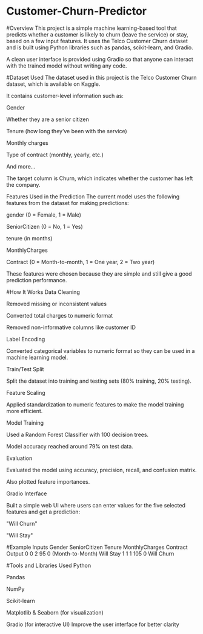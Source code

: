# Customer-Churn-Predictor

#Overview
This project is a simple machine learning-based tool that predicts whether a customer is likely to churn (leave the service) or stay, based on a few input features. It uses the Telco Customer Churn dataset and is built using Python libraries such as pandas, scikit-learn, and Gradio.

A clean user interface is provided using Gradio so that anyone can interact with the trained model without writing any code.

#Dataset Used
The dataset used in this project is the Telco Customer Churn dataset, which is available on Kaggle.

It contains customer-level information such as:

Gender

Whether they are a senior citizen

Tenure (how long they’ve been with the service)

Monthly charges

Type of contract (monthly, yearly, etc.)

And more…

The target column is Churn, which indicates whether the customer has left the company.

Features Used in the Prediction
The current model uses the following features from the dataset for making predictions:

gender (0 = Female, 1 = Male)

SeniorCitizen (0 = No, 1 = Yes)

tenure (in months)

MonthlyCharges

Contract (0 = Month-to-month, 1 = One year, 2 = Two year)

These features were chosen because they are simple and still give a good prediction performance.

#How It Works
Data Cleaning

Removed missing or inconsistent values

Converted total charges to numeric format

Removed non-informative columns like customer ID

Label Encoding

Converted categorical variables to numeric format so they can be used in a machine learning model.

Train/Test Split

Split the dataset into training and testing sets (80% training, 20% testing).

Feature Scaling

Applied standardization to numeric features to make the model training more efficient.

Model Training

Used a Random Forest Classifier with 100 decision trees.

Model accuracy reached around 79% on test data.

Evaluation

Evaluated the model using accuracy, precision, recall, and confusion matrix.

Also plotted feature importances.

Gradio Interface

Built a simple web UI where users can enter values for the five selected features and get a prediction:

"Will Churn"

"Will Stay"

#Example Inputs
Gender	SeniorCitizen	Tenure	MonthlyCharges	Contract	Output
0	0	2	95	0 (Month-to-Month)	Will Stay
1	1	1	105	0	Will Churn

#Tools and Libraries Used
Python

Pandas

NumPy

Scikit-learn

Matplotlib & Seaborn (for visualization)

Gradio (for interactive UI)
Improve the user interface for better clarity

